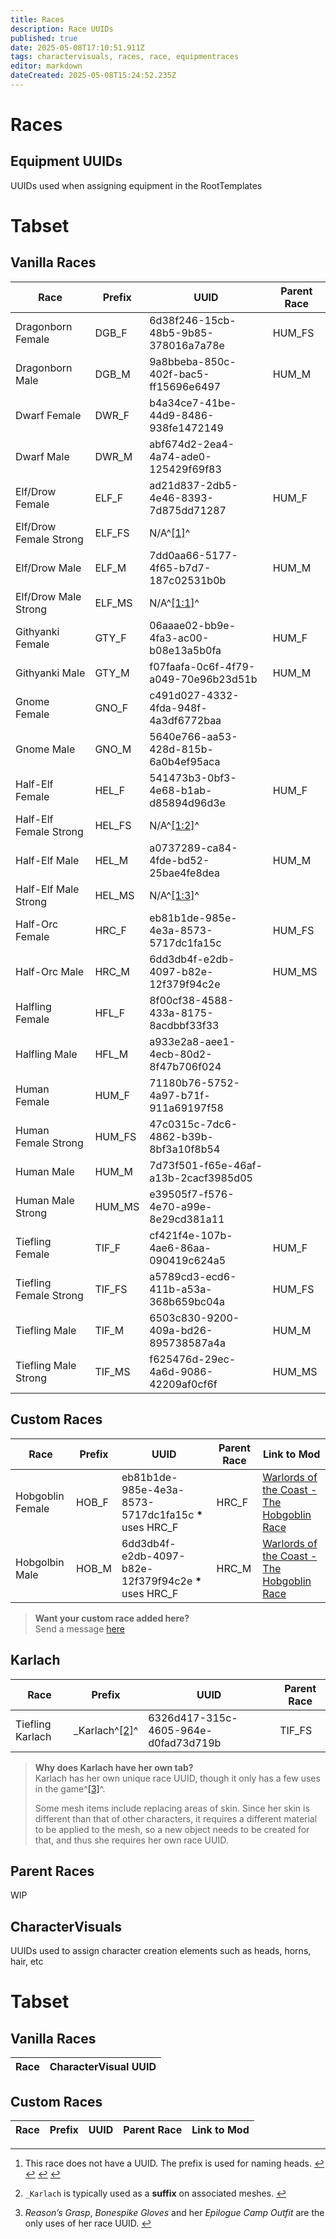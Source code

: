 ```yaml
---
title: Races
description: Race UUIDs
published: true
date: 2025-05-08T17:10:51.911Z
tags: charactervisuals, races, race, equipmentraces
editor: markdown
dateCreated: 2025-05-08T15:24:52.235Z
---
```


# Races

## Equipment UUIDs

UUIDs used when assigning equipment in the RootTemplates

# Tabset

## Vanilla Races

| Race | Prefix | UUID | Parent Race |
| --- | --- | --- | --- |
| Dragonborn Female | DGB\_F | 6d38f246-15cb-48b5-9b85-378016a7a78e | HUM\_FS |
| Dragonborn Male | DGB\_M | 9a8bbeba-850c-402f-bac5-ff15696e6497 | HUM\_M |
| Dwarf Female | DWR\_F | b4a34ce7-41be-44d9-8486-938fe1472149 |
| Dwarf Male | DWR\_M | abf674d2-2ea4-4a74-ade0-125429f69f83 |
| Elf/Drow Female | ELF\_F | ad21d837-2db5-4e46-8393-7d875dd71287 | HUM\_F |
| Elf/Drow Female Strong | ELF\_FS | N/A^[\[1\]](#fn1)^ |
| Elf/Drow Male | ELF\_M | 7dd0aa66-5177-4f65-b7d7-187c02531b0b | HUM\_M |
| Elf/Drow Male Strong | ELF\_MS | N/A^[\[1:1\]](#fn1)^ |
| Githyanki Female | GTY\_F | 06aaae02-bb9e-4fa3-ac00-b08e13a5b0fa | HUM\_F |
| Githyanki Male | GTY\_M | f07faafa-0c6f-4f79-a049-70e96b23d51b | HUM\_M |
| Gnome Female | GNO\_F | c491d027-4332-4fda-948f-4a3df6772baa |
| Gnome Male | GNO\_M | 5640e766-aa53-428d-815b-6a0b4ef95aca |
| Half-Elf Female | HEL\_F | 541473b3-0bf3-4e68-b1ab-d85894d96d3e | HUM\_F |
| Half-Elf Female Strong | HEL\_FS | N/A^[\[1:2\]](#fn1)^ |
| Half-Elf Male | HEL\_M | a0737289-ca84-4fde-bd52-25bae4fe8dea | HUM\_M |
| Half-Elf Male Strong | HEL\_MS | N/A^[\[1:3\]](#fn1)^ |
| Half-Orc Female | HRC\_F | eb81b1de-985e-4e3a-8573-5717dc1fa15c | HUM\_FS |
| Half-Orc Male | HRC\_M | 6dd3db4f-e2db-4097-b82e-12f379f94c2e | HUM\_MS |
| Halfling Female | HFL\_F | 8f00cf38-4588-433a-8175-8acdbbf33f33 |
| Halfling Male | HFL\_M | a933e2a8-aee1-4ecb-80d2-8f47b706f024 |
| Human Female | HUM\_F | 71180b76-5752-4a97-b71f-911a69197f58 |
| Human Female Strong | HUM\_FS | 47c0315c-7dc6-4862-b39b-8bf3a10f8b54 |
| Human Male | HUM\_M | 7d73f501-f65e-46af-a13b-2cacf3985d05 |
| Human Male Strong | HUM\_MS | e39505f7-f576-4e70-a99e-8e29cd381a11 |
| Tiefling Female | TIF\_F | cf421f4e-107b-4ae6-86aa-090419c624a5 | HUM\_F |
| Tiefling Female Strong | TIF\_FS | a5789cd3-ecd6-411b-a53a-368b659bc04a | HUM\_FS |
| Tiefling Male | TIF\_M | 6503c830-9200-409a-bd26-895738587a4a | HUM\_M |
| Tiefling Male Strong | TIF\_MS | f625476d-29ec-4a6d-9086-42209af0cf6f | HUM\_MS |

## Custom Races

| Race | Prefix | UUID | Parent Race | Link to Mod |
| --- | --- | --- | --- | --- |
| Hobgoblin Female | HOB\_F | eb81b1de-985e-4e3a-8573-5717dc1fa15c **\*** uses HRC\_F | HRC\_F | [Warlords of the Coast - The Hobgoblin Race](https://www.nexusmods.com/baldursgate3/mods/11530) |
| Hobgolbin Male | HOB\_M | 6dd3db4f-e2db-4097-b82e-12f379f94c2e **\*** uses HRC\_F | HRC\_M | [Warlords of the Coast - The Hobgoblin Race](https://www.nexusmods.com/baldursgate3/mods/11530) |

> **Want your custom race added here?**  
> Send a message [here](https://discord.com/channels/1211056047784198186/1370077003621077154)

## Karlach

| Race | Prefix | UUID | Parent Race |
| --- | --- | --- | --- |
| Tiefling Karlach | \_Karlach^[\[2\]](#fn2)^ | 6326d417-315c-4605-964e-d0fad73d719b | TIF\_FS |

> **Why does Karlach have her own tab?**  
> Karlach has her own unique race UUID, though it only has a few uses in the game^[\[3\]](#fn3)^.
> 
> Some mesh items include replacing areas of skin. Since her skin is different than that of other characters, it requires a different material to be applied to the mesh, so a new object needs to be created for that, and thus she requires her own race UUID.

## Parent Races

WIP

## CharacterVisuals

UUIDs used to assign character creation elements such as heads, horns, hair, etc

# Tabset

## Vanilla Races

| Race | CharacterVisual UUID |
| --- | --- |

## Custom Races

| Race | Prefix | UUID | Parent Race | Link to Mod |
| --- | --- | --- | --- | --- |

---

1.  This race does not have a UUID. The prefix is used for naming heads. [↩︎](#fnref1) [↩︎](#fnref1:1) [↩︎](#fnref1:2) [↩︎](#fnref1:3)
    
2.  `_Karlach` is typically used as a **suffix** on associated meshes. [↩︎](#fnref2)
    
3.  *Reason’s Grasp*, *Bonespike Gloves* and her *Epilogue Camp Outfit* are the only uses of her race UUID. [↩︎](#fnref3)